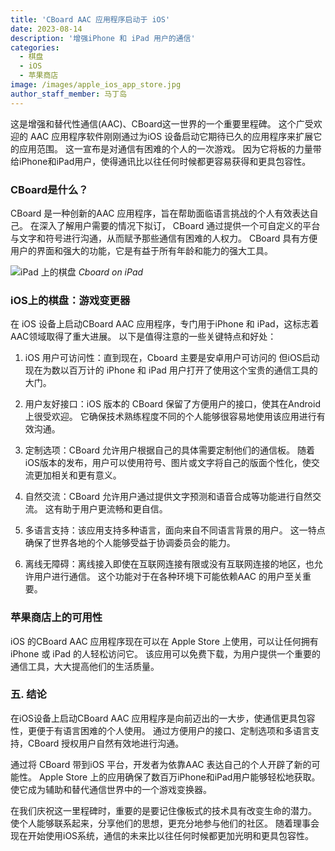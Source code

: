 ```yaml
---
title: 'CBoard AAC 应用程序启动于 iOS'
date: 2023-08-14
description: '增强iPhone 和 iPad 用户的通信'
categories:
  - 棋盘
  - iOS
  - 苹果商店
image: /images/apple_ios_app_store.jpg
author_staff_member: 马丁岛
---
```


这是增强和替代性通信(AAC)、CBoard这一世界的一个重要里程碑。 这个广受欢迎的 AAC 应用程序软件刚刚通过为iOS 设备启动它期待已久的应用程序来扩展它的应用范围。 这一宣布是对通信有困难的个人的一次游戏。 因为它将板的力量带给iPhone和iPad用户，使得通讯比以往任何时候都更容易获得和更具包容性。

### **CBoard是什么？**

CBoard 是一种创新的AAC 应用程序，旨在帮助面临语言挑战的个人有效表达自己。 在深入了解用户需要的情况下拟订， CBoard 通过提供一个可自定义的平台与文字和符号进行沟通，从而赋予那些通信有困难的人权力。 CBoard 具有方便用户的界面和强大的功能，它是有益于所有年龄和能力的强大工具。

![iPad 上的棋盘](/images/app/water-ipad-english.png) *Cboard on iPad*

### **iOS上的棋盘：游戏变更器**

在 iOS 设备上启动CBoard AAC 应用程序，专门用于iPhone 和 iPad，这标志着AAC领域取得了重大进展。 以下是值得注意的一些关键特点和好处：

1. iOS 用户可访问性：直到现在，Cboard 主要是安卓用户可访问的 但iOS启动现在为数以百万计的 iPhone 和 iPad 用户打开了使用这个宝贵的通信工具的大门。

2. 用户友好接口：iOS 版本的 CBoard 保留了方便用户的接口，使其在Android上很受欢迎。 它确保技术熟练程度不同的个人能够很容易地使用该应用进行有效沟通。

3. 定制选项：CBoard 允许用户根据自己的具体需要定制他们的通信板。 随着iOS版本的发布，用户可以使用符号、图片或文字将自己的版面个性化，使交流更加相关和更有意义。

4. 自然交流：CBoard 允许用户通过提供文字预测和语音合成等功能进行自然交流。 这有助于用户更流畅和更自信。

5. 多语言支持：该应用支持多种语言，面向来自不同语言背景的用户。 这一特点确保了世界各地的个人能够受益于协调委员会的能力。

6. 离线无障碍：离线接入即使在互联网连接有限或没有互联网连接的地区，也允许用户进行通信。 这个功能对于在各种环境下可能依赖AAC 的用户至关重要。

### **苹果商店上的可用性**

iOS 的CBoard AAC 应用程序现在可以在 Apple Store 上使用，可以让任何拥有iPhone 或 iPad 的人轻松访问它。 该应用可以免费下载，为用户提供一个重要的通信工具，大大提高他们的生活质量。

### **五. 结论**

在iOS设备上启动CBoard AAC 应用程序是向前迈出的一大步，使通信更具包容性，更便于有语言困难的个人使用。 通过方便用户的接口、定制选项和多语言支持，CBoard 授权用户自然有效地进行沟通。

通过将 CBoard 带到iOS 平台，开发者为依靠AAC 表达自己的个人开辟了新的可能性。 Apple Store 上的应用确保了数百万iPhone和iPad用户能够轻松地获取。 使它成为辅助和替代通信世界中的一个游戏变换器。

在我们庆祝这一里程碑时，重要的是要记住像板式的技术具有改变生命的潜力。 使个人能够联系起来，分享他们的思想，更充分地参与他们的社区。 随着理事会现在开始使用iOS系统，通信的未来比以往任何时候都更加光明和更具包容性。